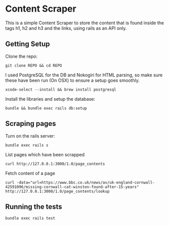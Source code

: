 # Content Scraper

This is a simple Content Scraper to store the content that is found inside the tags h1, h2 and h3 and the links, using rails as an API only.

## Getting Setup

Clone the repo:

    git clone REPO && cd REPO
    
I used PostgreSQL for the DB and Nokogiri for HTML parsing, so make sure these have been run (On OSX) to ensure a setup goes smoothly.

    xcode-select --install && brew install postgresql

Install the libraries and setup the database:

    bundle && bundle exec rails db:setup

## Scraping pages

Turn on the rails server:

    bundle exec rails s

List pages which have been scrapped

    curl http://127.0.0.1:3000/1.0/page_contents

Fetch content of a page

    curl -data="url=https://www.bbc.co.uk/news/av/uk-england-cornwall-42591096/missing-cornwall-cat-winston-found-after-15-years" http://127.0.0.1:3000/1.0/page_contents/lookup


## Running the tests

    bundle exec rails test
